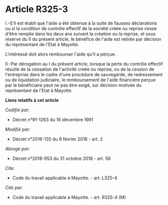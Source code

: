 # Article R325-3

I.-S'il est établi que l'aide a été obtenue à la suite de fausses déclarations ou si la condition de contrôle effectif de la
société créée ou reprise cesse d'être remplie dans les deux ans suivant la création ou la reprise, et sous réserve du II du
présent article, le bénéfice de l'aide est retirée par décision du représentant de l'Etat à Mayotte. 

L'intéressé doit alors rembourser l'aide qu'il a perçue. 

II.-Par dérogation au I du présent article, lorsque la perte du contrôle effectif résulte de la cessation de l'activité créée
ou reprise, ou de la cession de l'entreprise dans le cadre d'une procédure de sauvegarde, de redressement ou de liquidation
judiciaire, le remboursement de l'aide financière perçue par le bénéficiaire peut ne pas être exigé, sur décision motivée du
représentant de l'Etat à Mayotte.

**Liens relatifs à cet article**

_Codifié par_:

  - Décret n°91-1263 du 16 décembre 1991

_Modifié par_:

  - Décret n°2016-135 du 9 février 2016 - art. 2

_Abrogé par_:

  - Décret n°2018-953 du 31 octobre 2018 - art. 56

_Cite_:

  - Code du travail applicable à Mayotte. - art. L325-4

_Cité par_:

  - Code du travail applicable à Mayotte. - art. R325-4 (M)
